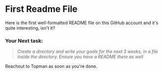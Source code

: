 # First Readme File
Here is the first well-formatted README file on this GitHub account
and it's quite interesting, isn't it?

### Your Next task:
> *Create a directory and write your goals for the next 3 weeks,
in a file inside the directory. Ensure you have a README there as well*

Reachout to Topman as soon as you're done.
